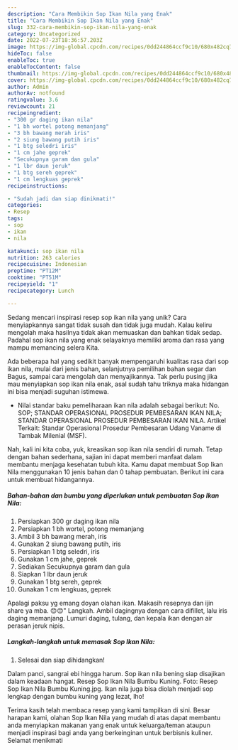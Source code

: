 ```yaml
---
description: "Cara Membikin Sop Ikan Nila yang Enak"
title: "Cara Membikin Sop Ikan Nila yang Enak"
slug: 332-cara-membikin-sop-ikan-nila-yang-enak
category: Uncategorized
date: 2022-07-23T18:36:57.203Z
image: https://img-global.cpcdn.com/recipes/0dd244864ccf9c10/680x482cq70/sop-ikan-nila-foto-resep-utama.jpg
hideToc: false
enableToc: true
enableTocContent: false
thumbnail: https://img-global.cpcdn.com/recipes/0dd244864ccf9c10/680x482cq70/sop-ikan-nila-foto-resep-utama.jpg
cover: https://img-global.cpcdn.com/recipes/0dd244864ccf9c10/680x482cq70/sop-ikan-nila-foto-resep-utama.jpg
author: Admin
authorAv: notfound
ratingvalue: 3.6
reviewcount: 21
recipeingredient:
- "300 gr daging ikan nila"
- "1 bh wortel potong memanjang"
- "3 bh bawang merah iris"
- "2 siung bawang putih iris"
- "1 btg seledri iris"
- "1 cm jahe geprek"
- "Secukupnya garam dan gula"
- "1 lbr daun jeruk"
- "1 btg sereh geprek"
- "1 cm lengkuas geprek"
recipeinstructions:

- "Sudah jadi dan siap dinikmati!"
categories:
- Resep
tags:
- sop
- ikan
- nila

katakunci: sop ikan nila 
nutrition: 263 calories
recipecuisine: Indonesian
preptime: "PT12M"
cooktime: "PT51M"
recipeyield: "1"
recipecategory: Lunch

---
```





Sedang mencari inspirasi resep sop ikan nila yang unik? Cara menyiapkannya sangat tidak susah dan tidak juga mudah. Kalau keliru mengolah maka hasilnya tidak akan memuaskan dan bahkan tidak sedap. Padahal sop ikan nila yang enak selayaknya memiliki aroma dan rasa yang mampu memancing selera Kita.





Ada beberapa hal yang sedikit banyak mempengaruhi kualitas rasa dari sop ikan nila, mulai dari jenis bahan, selanjutnya pemilihan bahan segar dan Bagus, sampai cara mengolah dan menyajikannya. Tak perlu pusing jika mau menyiapkan sop ikan nila enak,      asal sudah tahu triknya maka hidangan ini bisa menjadi suguhan istimewa.














- Nilai standar baku pemeliharaan ikan nila adalah sebagai berikut: No. SOP; STANDAR OPERASIONAL PROSEDUR PEMBESARAN IKAN NILA; STANDAR OPERASIONAL PROSEDUR PEMBESARAN IKAN NILA. Artikel Terkait: Standar Operasional Prosedur Pembesaran Udang Vaname di Tambak Milenial (MSF).






Nah, kali ini kita coba, yuk, kreasikan sop ikan nila sendiri di rumah. Tetap dengan bahan sederhana, sajian ini dapat memberi manfaat dalam membantu menjaga kesehatan tubuh kita. Kamu dapat membuat Sop Ikan Nila menggunakan 10 jenis bahan dan 0 tahap pembuatan. Berikut ini cara untuk membuat hidangannya.

<!--inarticleads1-->

##### Bahan-bahan dan bumbu yang diperlukan untuk pembuatan Sop Ikan Nila:

1. Persiapkan 300 gr daging ikan nila
1. Persiapkan 1 bh wortel, potong memanjang
1. Ambil 3 bh bawang merah, iris
1. Gunakan 2 siung bawang putih, iris
1. Persiapkan 1 btg seledri, iris
1. Gunakan 1 cm jahe, geprek
1. Sediakan Secukupnya garam dan gula
1. Siapkan 1 lbr daun jeruk
1. Gunakan 1 btg sereh, geprek
1. Gunakan 1 cm lengkuas, geprek


Apalagi paksu yg emang doyan olahan ikan. Makasih resepnya dan ijin share ya mba. 😊😊&#34; Langkah. Ambil dagingnya dengan cara difillet, lalu iris daging memanjang. Lumuri daging, tulang, dan kepala ikan dengan air perasan jeruk nipis. 

<!--inarticleads2-->

##### Langkah-langkah untuk memasak Sop Ikan Nila:


1. Selesai dan siap dihidangkan!

Dalam panci, sangrai ebi hingga harum. Sop ikan nila bening siap disajikan dalam keadaan hangat. Resep Sop Ikan Nila Bumbu Kuning. Foto: Resep Sop Ikan Nila Bumbu Kuning.jpg. Ikan nila juga bisa diolah menjadi sop lengkap dengan bumbu kuning yang lezat, lho! 

Terima kasih telah membaca resep yang kami tampilkan di sini. Besar harapan kami, olahan Sop Ikan Nila yang mudah di atas dapat membantu anda menyiapkan makanan yang enak untuk keluarga/teman ataupun menjadi inspirasi bagi anda yang berkeinginan untuk berbisnis kuliner. Selamat menikmati
